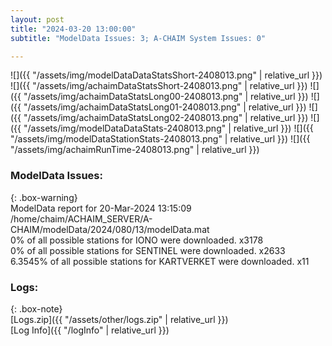 ```yaml
---
layout: post
title: "2024-03-20 13:00:00"
subtitle: "ModelData Issues: 3; A-CHAIM System Issues: 0"

---
```


![]({{ "/assets/img/modelDataDataStatsShort-2408013.png" | relative_url }})
![]({{ "/assets/img/achaimDataStatsShort-2408013.png" | relative_url }})
![]({{ "/assets/img/achaimDataStatsLong00-2408013.png" | relative_url }})
![]({{ "/assets/img/achaimDataStatsLong01-2408013.png" | relative_url }})
![]({{ "/assets/img/achaimDataStatsLong02-2408013.png" | relative_url }})
![]({{ "/assets/img/modelDataDataStats-2408013.png" | relative_url }})
![]({{ "/assets/img/modelDataStationStats-2408013.png" | relative_url }})
![]({{ "/assets/img/achaimRunTime-2408013.png" | relative_url }})


### ModelData Issues:  
  
{: .box-warning}  
 ModelData report for 20-Mar-2024 13:15:09   
 /home/chaim/ACHAIM_SERVER/A-CHAIM/modelData/2024/080/13/modelData.mat   
 0% of all possible stations for IONO were downloaded. x3178   
 0% of all possible stations for SENTINEL were downloaded. x2633   
 6.3545% of all possible stations for KARTVERKET were downloaded. x11   
  


### Logs:  
  
{: .box-note}  
[Logs.zip]({{ "/assets/other/logs.zip" | relative_url }})  
[Log Info]({{ "/logInfo" | relative_url }})  
